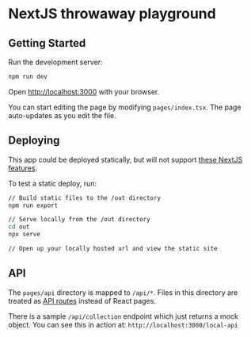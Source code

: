 # NextJS throwaway playground

## Getting Started

Run the development server:

```bash
npm run dev
```

Open [http://localhost:3000](http://localhost:3000) with your browser.

You can start editing the page by modifying `pages/index.tsx`. The page auto-updates as you edit the file.

## Deploying

This app could be deployed statically, but will not support [these NextJS features](https://nextjs.org/docs/advanced-features/static-html-export#unsupported-features).

To test a static deploy, run:

```bash
// Build static files to the /out directory
npm run export

// Serve locally from the /out directory
cd out
npx serve

// Open up your locally hosted url and view the static site

```

## API

The `pages/api` directory is mapped to `/api/*`. Files in this directory are treated as [API routes](https://nextjs.org/docs/api-routes/introduction) instead of React pages.

There is a sample `/api/collection` endpoint which just returns a mock object. You can see this in action at: `http://localhost:3000/local-api`
